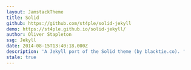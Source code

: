 ```yaml
---
layout: JamstackTheme
title: Solid
github: https://github.com/st4ple/solid-jekyll
demo: https://st4ple.github.io/solid-jekyll/
author: Oliver Stapleton
ssg: Jekyll
date: 2014-08-15T13:40:18.000Z
description: 'A Jekyll port of the Solid theme (by blacktie.co). '
stale: true
---
```

